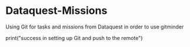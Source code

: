 # Dataquest-Missions
Using Git for  tasks and missions from Dataquest in order to use gitminder

print("success in setting up Git and push to the remote")
